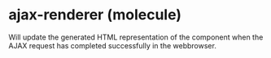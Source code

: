 # ajax-renderer (molecule)

Will update the generated HTML representation of the component when the AJAX request has completed successfully in the webbrowser. 

